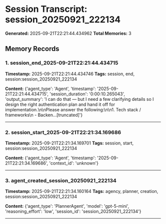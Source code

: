 # Session Transcript: session_20250921_222134

**Generated:** 2025-09-21T22:21:44.434962
**Total Memories:** 3

## Memory Records

### 1. session_end_2025-09-21T22:21:44.434715

**Timestamp:** 2025-09-21T22:21:44.434746
**Tags:** session, end, session:session_20250921_222134

**Content:** {'agent_type': 'Agent', 'timestamp': '2025-09-21T22:21:44.434715', 'session_duration': '0:00:10.265043', 'output_summary': 'I can do that — but I need a few clarifying details so I design the right authentication plan and hand it off for implementation.\n\nPlease answer the following:\n\n1. Tech stack / frameworks\n   - Backen...[truncated]'}

---

### 2. session_start_2025-09-21T22:21:34.169686

**Timestamp:** 2025-09-21T22:21:34.169701
**Tags:** session, start, session:session_20250921_222134

**Content:** {'agent_type': 'Agent', 'timestamp': '2025-09-21T22:21:34.169686', 'context_id': 'unknown'}

---

### 3. agent_created_session_20250921_222134

**Timestamp:** 2025-09-21T22:21:34.160164
**Tags:** agency, planner, creation, session:session_20250921_222134

**Content:** {'agent_type': 'PlannerAgent', 'model': 'gpt-5-mini', 'reasoning_effort': 'low', 'session_id': 'session_20250921_222134'}

---


